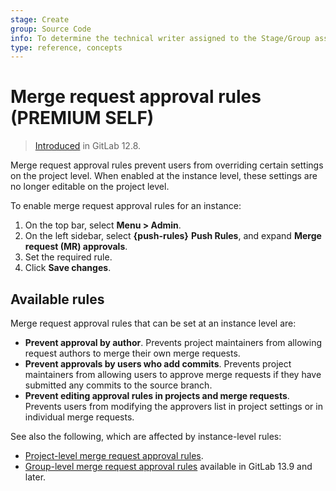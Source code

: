 ```yaml
---
stage: Create
group: Source Code
info: To determine the technical writer assigned to the Stage/Group associated with this page, see https://about.gitlab.com/handbook/engineering/ux/technical-writing/#assignments
type: reference, concepts
---
```


# Merge request approval rules **(PREMIUM SELF)**

> [Introduced](https://gitlab.com/gitlab-org/gitlab/-/issues/39060) in GitLab 12.8.

Merge request approval rules prevent users from overriding certain settings on the project
level. When enabled at the instance level, these settings are no longer editable on the
project level.

To enable merge request approval rules for an instance:

1. On the top bar, select **Menu > Admin**.
1. On the left sidebar, select **{push-rules}** **Push Rules**, and expand **Merge request (MR) approvals**.
1. Set the required rule.
1. Click **Save changes**.

## Available rules

Merge request approval rules that can be set at an instance level are:

- **Prevent approval by author**. Prevents project
maintainers from allowing request authors to merge their own merge requests.
- **Prevent approvals by users who add commits**. Prevents project
maintainers from allowing users to approve merge requests if they have submitted
any commits to the source branch.
- **Prevent editing approval rules in projects and merge requests**. Prevents users from
modifying the approvers list in project settings or in individual merge requests.

See also the following, which are affected by instance-level rules:

- [Project-level merge request approval rules](../project/merge_requests/approvals/index.md).
- [Group-level merge request approval rules](../group/index.md#group-approval-rules) available in GitLab 13.9 and later.
